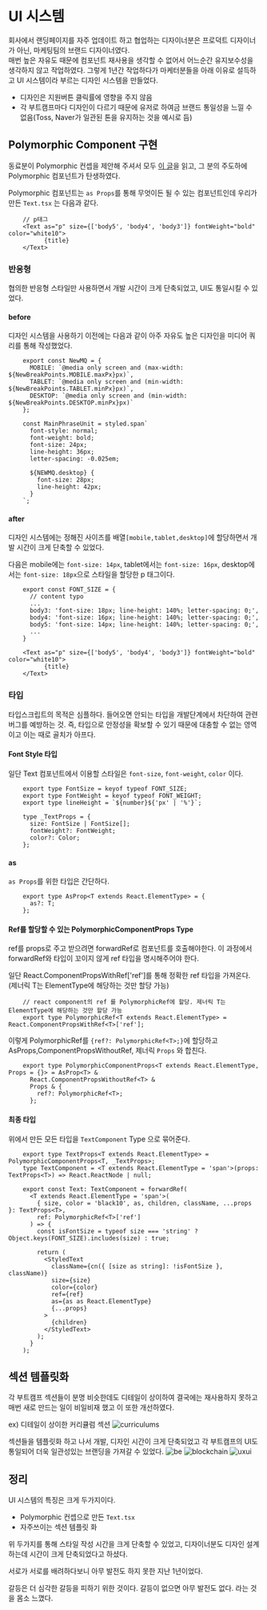 # UI 시스템

회사에서 랜딩페이지를 자주 업데이트 하고 협업하는 디자이너분은 프로덕트 디자이너가 아닌, 마케팅팀의 브랜드 디자이너였다.  
매번 높은 자유도 때문에 컴포넌트 재사용을 생각할 수 없어서 어느순간 유지보수성을 생각하지 않고 작업하였다. 그렇게 1년간 작업하다가 마케터분들을 아래 이유로 설득하고 UI 시스템이라 부르는 디자인 시스템을 만들었다.

- 디자인은 지원버튼 클릭률에 영향을 주지 않음
- 각 부트캠프마다 디자인이 다르기 때문에 유저로 하여금 브랜드 통일성을 느낄 수 없음(Toss, Naver가 일관된 톤을 유지하는 것을 예시로 듬)

## Polymorphic Component 구현

동료분이 Polymorphic 컨셉을 제안해 주셔서 모두 [이 글](https://kciter.so/posts/polymorphic-react-component)을 읽고, 그 분의 주도하에 Polymorphic 컴포넌트가 탄생하였다.

Polymorphic 컴포넌트는 `as Props`를 통해 무엇이든 될 수 있는 컴포넌트인데 우리가 만든 `Text.tsx` 는 다음과 같다.

```language-typescript
    // p태그
    <Text as="p" size={['body5', 'body4', 'body3']} fontWeight="bold" color="white10">
          {title}
    </Text>
```

### 반응형

협의한 반응형 스타일만 사용하면서 개발 시간이 크게 단축되었고, UI도 통일시킬 수 있었다.

#### before

디자인 시스템을 사용하기 이전에는 다음과 같이 아주 자유도 높은 디자인을 미디어 쿼리를 통해 작성했었다.

```language-typescript
    export const NewMQ = {
      MOBILE: `@media only screen and (max-width: ${NewBreakPoints.MOBILE.maxPx}px)`,
      TABLET: `@media only screen and (min-width: ${NewBreakPoints.TABLET.minPx}px)`,
      DESKTOP: `@media only screen and (min-width: ${NewBreakPoints.DESKTOP.minPx}px)`
    };

    const MainPhraseUnit = styled.span`
      font-style: normal;
      font-weight: bold;
      font-size: 24px;
      line-height: 36px;
      letter-spacing: -0.025em;

      ${NEWMQ.desktop} {
        font-size: 28px;
        line-height: 42px;
      }
    `;
```

#### after

디자인 시스템에는 정해진 사이즈를 배열`[mobile,tablet,desktop]`에 할당하면서 개발 시간이 크게 단축할 수 있었다.

다음은 mobile에는 `font-size: 14px`, tablet에서는 `font-size: 16px`, desktop에서는 `font-size: 18px`으로 스타일을 할당한 p 태그이다.

```language-typescript
    export const FONT_SIZE = {
      // content typo
      ...
      body3: 'font-size: 18px; line-height: 140%; letter-spacing: 0;',
      body4: 'font-size: 16px; line-height: 140%; letter-spacing: 0;',
      body5: 'font-size: 14px; line-height: 140%; letter-spacing: 0;',
      ...
    }

    <Text as="p" size={['body5', 'body4', 'body3']} fontWeight="bold" color="white10">
          {title}
    </Text>
```

### 타입

타입스크립트의 목적은 심플하다.
들어오면 안되는 타입을 개발단계에서 차단하여 관련 버그를 예방하는 것.
즉, 타입으로 안정성을 확보할 수 있기 때문에 대충할 수 없는 영역이고 이는 때로 골치가 아프다.

#### Font Style 타입

일단 Text 컴포넌트에서 이용할 스타일은 `font-size`, `font-weight`, `color` 이다.

```language-typescript
    export type FontSize = keyof typeof FONT_SIZE;
    export type FontWeight = keyof typeof FONT_WEIGHT;
    export type lineHeight = `${number}${'px' | '%'}`;

    type _TextProps = {
      size: FontSize | FontSize[];
      fontWeight?: FontWeight;
      color?: Color;
    };
```

#### as

`as Props`를 위한 타입은 간단하다.

```language-typescript
    export type AsProp<T extends React.ElementType> = {
      as?: T;
    };
```

#### Ref를 할당할 수 있는 PolymorphicComponentProps Type

ref를 props로 주고 받으려면 forwardRef로 컴포넌트를 호출해야한다. 이 과정에서 forwardRef와 타입이 꼬이지 않게 ref 타입을 명시해주어야 한다.

일단 React.ComponentPropsWithRef<T>['ref']를 통해 정확한 ref 타입을 가져온다.
(제너릭 T는 ElementType에 해당하는 것만 할당 가능)

```language-typescript
    // react component의 ref 를 PolymorphicRef에 할당. 제너릭 T는 ElementType에 해당하는 것만 할당 가능
    export type PolymorphicRef<T extends React.ElementType> = React.ComponentPropsWithRef<T>['ref'];
```

이렇게 PolymorphicRef를 `{ref?: PolymorphicRef<T>;}`에 할당하고 AsProps,ComponentPropsWithoutRef, 제너릭 `Props` 와 합친다.

```language-typescript
    export type PolymorphicComponentProps<T extends React.ElementType, Props = {}> = AsProp<T> &
      React.ComponentPropsWithoutRef<T> &
      Props & {
        ref?: PolymorphicRef<T>;
      };
```

#### 최종 타입

위에서 만든 모든 타입을 `TextComponent` Type 으로 묶어준다.

```language-typescript
    export type TextProps<T extends React.ElementType> = PolymorphicComponentProps<T, _TextProps>;
    type TextComponent = <T extends React.ElementType = 'span'>(props: TextProps<T>) => React.ReactNode | null;

    export const Text: TextComponent = forwardRef(
      <T extends React.ElementType = 'span'>(
        { size, color = 'black10', as, children, className, ...props }: TextProps<T>,
        ref: PolymorphicRef<T>['ref']
      ) => {
        const isFontSize = typeof size === 'string' ? Object.keys(FONT_SIZE).includes(size) : true;

        return (
          <StyledText
            className={cn({ [size as string]: !isFontSize }, className)}
            size={size}
            color={color}
            ref={ref}
            as={as as React.ElementType}
            {...props}
          >
            {children}
          </StyledText>
        );
      }
    );
```

## 섹션 템플릿화

각 부트캠프 섹션들이 분명 비슷한데도 디테일이 상이하여 결국에는 재사용하지 못하고 매번 새로 만드는 일이 비일비재 했고 이 또한 개선하였다.

ex) 디테일이 상이한 커리큘럼 섹션
![curriculums](https://www.datocms-assets.com/107137/1700449870-curriculums.png)

섹션들을 템플릿화 하고 나서 개발, 디자인 시간이 크게 단축되었고 각 부트캠프의 UI도 통일되어 더욱 일관성있는 브랜딩을 가져갈 수 있었다.
![be](https://www.datocms-assets.com/107137/1698302312-2023-10-26-3-38-26.png)
![blockchain](https://www.datocms-assets.com/107137/1698302325-2023-10-26-3-38-41.png)
![uxui](https://www.datocms-assets.com/107137/1698302338-2023-10-26-3-38-52.png)

## 정리

UI 시스템의 특징은 크게 두가지이다.

- Polymorphic 컨셉으로 만든 `Text.tsx`
- 자주쓰이는 섹션 템플릿 화

위 두가지를 통해 스타일 작성 시간을 크게 단축할 수 있었고, 디자이너분도 디자인 설계하는데 시간이 크게 단축되었다고 하셨다.

서로가 서로를 배려하다보니 아무 발전도 하지 못한 지난 1년이었다.

갈등은 더 심각한 갈등을 피하기 위한 것이다. 갈등이 없으면 아무 발전도 없다. 라는 것을 몸소 느꼈다.
